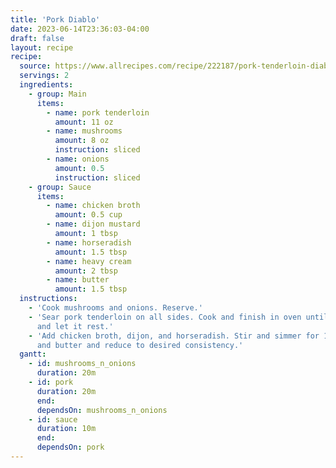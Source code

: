 ```yaml
---
title: 'Pork Diablo'
date: 2023-06-14T23:36:03-04:00
draft: false
layout: recipe
recipe:
  source: https://www.allrecipes.com/recipe/222187/pork-tenderloin-diablo/
  servings: 2
  ingredients:
    - group: Main
      items:
        - name: pork tenderloin
          amount: 11 oz
        - name: mushrooms
          amount: 8 oz
          instruction: sliced
        - name: onions
          amount: 0.5
          instruction: sliced
    - group: Sauce
      items:
        - name: chicken broth
          amount: 0.5 cup
        - name: dijon mustard
          amount: 1 tbsp
        - name: horseradish
          amount: 1.5 tbsp
        - name: heavy cream
          amount: 2 tbsp
        - name: butter
          amount: 1.5 tbsp
  instructions:
    - 'Cook mushrooms and onions. Reserve.'
    - 'Sear pork tenderloin on all sides. Cook and finish in oven until internal temp of 135F
      and let it rest.'
    - 'Add chicken broth, dijon, and horseradish. Stir and simmer for 1 minute. Add heavy cream
      and butter and reduce to desired consistency.'
  gantt:
    - id: mushrooms_n_onions
      duration: 20m
    - id: pork
      duration: 20m
      end:
      dependsOn: mushrooms_n_onions
    - id: sauce
      duration: 10m
      end:
      dependsOn: pork
---
```

